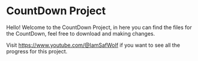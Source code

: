 # CountDown Project
Hello! Welcome to the CountDown Project, in here you can find the files for the CountDown, feel free to download and making changes. 

Visit https://www.youtube.com/@IamSafWolf if you want to see all the progress for this project. 
